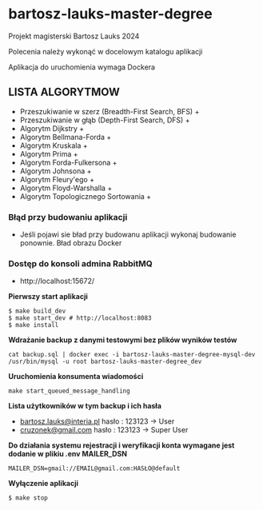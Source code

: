 # bartosz-lauks-master-degree

Projekt magisterski Bartosz Lauks 2024

Polecenia należy wykonąć w docelowym katalogu aplikacji

Aplikacja do uruchomienia wymaga Dockera

## LISTA ALGORYTMOW

- Przeszukiwanie w szerz (Breadth-First Search, BFS) +
- Przeszukiwanie w głąb (Depth-First Search, DFS) +
- Algorytm Dijkstry +
- Algorytm Bellmana-Forda +
- Algorytm Kruskala +
- Algorytm Prima +
- Algorytm Forda-Fulkersona +
- Algorytm Johnsona +
- Algorytm Fleury'ego +
- Algorytm Floyd-Warshalla +
- Algorytm Topologicznego Sortowania +

### Błąd przy budowaniu aplikacji
- Jeśli pojawi sie bład przy budowanu aplikacji wykonaj budowanie ponownie. Bład obrazu Docker

### Dostęp do konsoli admina RabbitMQ
- http://localhost:15672/

**Pierwszy start aplikacji**
```
$ make build_dev
$ make start_dev # http://localhost:8083
$ make install
```
**Wdrażanie backup z danymi testowymi bez plików wyników testów**
```
cat backup.sql | docker exec -i bartosz-lauks-master-degree-mysql-dev /usr/bin/mysql -u root bartosz-lauks-master-degree_dev
```

**Uruchomienia konsumenta wiadomości**
```
make start_queued_message_handling
```

**Lista użytkowników w tym backup i ich hasła**
- bartosz.lauks@interia.pl hasło : 123123 -> User
- cruzonek@gmail.com hasło : 123123 -> Super User

**Do działania systemu rejestracji i weryfikacji konta wymagane jest dodanie w plikiu .env MAILER_DSN**
```
MAILER_DSN=gmail://EMAIL@gmail.com:HASŁO@default
```

**Wyłączenie aplikacji**
```
$ make stop
```